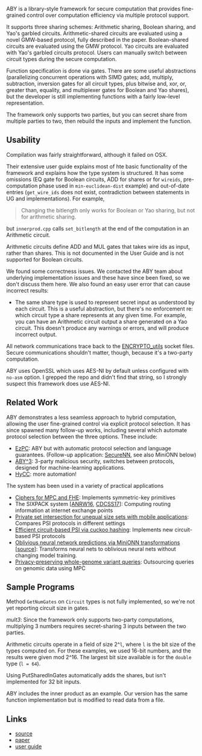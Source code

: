 
ABY is a library-style framework for secure computation that provides fine-grained control over computation efficiency via multiple protocol support. 

It supports three sharing schemes: Arithmetic sharing, Boolean sharing, and Yao's garbled circuits. Arithmetic-shared circuits are evaluated using a novel GMW-based protocol, fully described in the paper. Boolean-shared circuits are evaluated using the GMW protocol. Yao circuits are evaluated with Yao's garbled circuits protocol. Users can manually switch between circuit types during the secure computation. 

Function specification is done via gates. There are some useful abstractions (parallelizing concurrent operations with SIMD gates; add, multiply, subtraction, inversion gates for all circuit types, plus bitwise and, xor, or, greater than, equality, and multiplexer gates for Boolean and Yao shares), but the developer is still implementing functions with a fairly low-level representation.

The framework only supports two parties, but you can secret share from multiple parties to two, then rebuild the inputs and implement the function.

## Usability
Compilation was fairly straightforward, although it failed on OSX.

Their extensive user guide explains most of hte basic functionality of the framework and explains how the type system is structured.
It has some omissions (EQ gate for Boolean circuits, ADD for shares or for `wireids`, pre-computation phase used in `min-euclidean-dist` example) and out-of-date entries (`get_wire_ids` does not exist, contradiction between statements in UG and implementations). For example,
> Changing the bitlength only works for Boolean or Yao sharing, but not for arithmetic sharing.

but `innerprod.cpp` calls `set_bitlength` at the end of the computation in an Arithmetic circuit.

Arithmetic circuits define ADD and MUL gates that takes wire ids as input, rather than shares. This is not documented in the User Guide and is not supported for Boolean circuits.

We found some correctness issues. We contacted the ABY team about underlying implementation issues and these have since been fixed, so we don't discuss them here. We also found an easy user error that can cause incorrect results:

- The same share type is used to represent secret input as understood by each circuit. This is a useful abstraction, but there's no enforcement re: which circuit type a share represents at any given time. For example, you can have an Arithmetic circuit output a share generated on a Yao circuit. This doesn't produce any warnings or errors, and will produce incorrect output. 


All network communications trace back to the [ENCRYPTO_utils](https://github.com/encryptogroup/ENCRYPTO_utils) socket files. Secure communications shouldn't matter, though, because it's a two-party computation.

ABY uses OpenSSL which uses AES-NI by default unless configured with `no-asm` option. I grepped the repo and didn't find that string, so I strongly suspect this framework does use AES-NI.

## Related Work
ABY demonstrates a less seamless approach to hybrid computation, allowing the user fine-grained control via explicit protocol selection. It has since spawned many follow-up works, including several which automate protocol selection between the three options. These include:
- [EzPC](https://www.microsoft.com/en-us/research/uploads/prod/2018/09/ezpceprint.pdf): ABY but with automatic protocol selection and language guarantees. (Follow-up application: [SecureNN](https://www.microsoft.com/en-us/research/uploads/prod/2018/09/securenneprint.pdf), see also MiniONN below)
- [ABY^3](https://eprint.iacr.org/2018/403.pdf): 3-party malicious security, switches between protocols, designed for machine-learning applications. 
- [HyCC](https://dl.acm.org/citation.cfm?doid=3243734.3243786): more automation!

The system has been used in a variety of practical applications
- [Ciphers for MPC and FHE](https://eprint.iacr.org/2016/687.pdf): Implements symmetric-key primitives
- The SIXPACK system [[ANRW16](https://irtf.org/anrw/2016/anrw16-final5.pdf), [CDCSS17](https://mcanini.github.io/papers/sixpack.conext17.pdf)]: Computing routing information at internet exchange points
- [Private set intersection for unequal size sets with mobile applications](https://eprint.iacr.org/2017/670.pdf): Compares PSI protocols in different settings
- [Efficient circuit-based PSI via cuckoo hashing](https://eprint.iacr.org/2018/120.pdf): Implements new circuit-based PSI protocols
- [Oblivious neural network predictions via MiniONN transformations](https://eprint.iacr.org/2017/452.pdf) [[source](https://github.com/SSGAalto/minionn)]: Transforms neural nets to oblivious neural nets without changing model training.
- [Privacy-preserving whole-genome variant queries](https://thomaschneider.de/papers/DHSS17.pdf): Outsourcing queries on genomic data using MPC

## Sample Programs
Method `GetNumGates` on `Circuit` types is not fully implemented, so we're not yet reporting circuit size in gates.

_mult3_:
Since the framework only supports two-party computations, multiplying 3 numbers requires secret-sharing 3 inputs between the two parties.

Arithmetic circuits operate in a field of size 2^`l`, where `l` is the bit size of the types computed on. For these examples, we used 16-bit numbers, and the results were given mod 2^16. The largest bit size available is for the `double` type (`l = 64`).

Using PutSharedInGates automatically adds the shares, but isn't implemented for 32 bit inputs.


ABY includes the inner product as an example. Our version has the same function implementation but is modified to read data from a file.


## Links
- [source](https://github.com/encryptogroup/ABY)
- [paper](http://thomaschneider.de/papers/DSZ15.pdf)
- [user guide](https://www.encrypto.informatik.tu-darmstadt.de/fileadmin/user_upload/Group_ENCRYPTO/code/ABY/devguide.pdf)